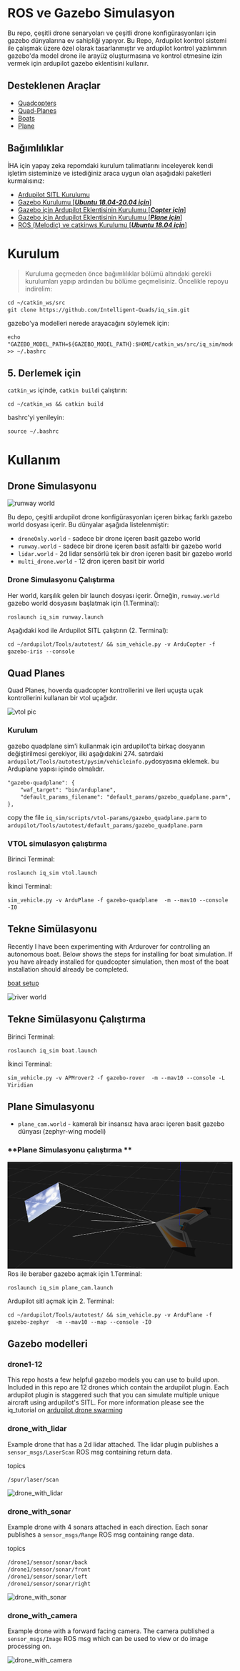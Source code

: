 # ROS ve Gazebo Simulasyon

Bu repo, çeşitli drone senaryoları ve çeşitli drone konfigürasyonları için gazebo dünyalarına ev sahipliği yapıyor. Bu Repo, Ardupilot kontrol sistemi ile çalışmak üzere özel olarak tasarlanmıştır ve ardupilot kontrol yazılımının gazebo'da model drone ile arayüz oluşturmasına ve kontrol etmesine izin vermek için ardupilot gazebo eklentisini kullanır.

## Desteklenen Araçlar

- [Quadcopters](#drone-simulations)
- [Quad-Planes](#quad-planes)
- [Boats](#boat-simulation)
- [Plane](#plane-simulation)

## Bağımlılıklar 

İHA için yapay zeka repomdaki kurulum talimatlarını inceleyerek kendi işletim sisteminize ve istediğiniz araca uygun olan aşağıdaki paketleri kurmalısınız:
- [Ardupilot SITL Kurulumu](https://github.com/furkanisikay/iha-icin-yapayzeka-egitimi/blob/main/dokumanlar/ardupilot-sitl-kurulumu.md)
- [Gazebo Kurulumu \[***Ubuntu 18.04-20.04 için***\]](https://github.com/furkanisikay/iha-icin-yapayzeka-egitimi/blob/main/dokumanlar/gazebo-kurulumu.md)
- [Gazebo için Ardupilot Eklentisinin Kurulumu \[***Copter için***\]](https://github.com/furkanisikay/iha-icin-yapayzeka-egitimi/blob/main/dokumanlar/gazebo-icin-apm-eklentisi-kurulumu-copter.md)
- [Gazebo için Ardupilot Eklentisinin Kurulumu \[***Plane için***\]](https://github.com/furkanisikay/iha-icin-yapayzeka-egitimi/blob/main/dokumanlar/gazebo-icin-apm-eklentisi-kurulumu-plane.md)
- [ROS (Melodic) ve catkinws Kurulumu \[***Ubuntu 18.04 için***\]](https://github.com/furkanisikay/iha-icin-yapayzeka-egitimi/blob/main/dokumanlar/gazebo-icin-apm-eklentisi-kurulumu-plane.md)

# Kurulum
> Kuruluma geçmeden önce bağımlılıklar bölümü altındaki gerekli kurulumları yapıp ardından bu bölüme geçmelisiniz.
Öncelikle repoyu indirelim:

```console
cd ~/catkin_ws/src
git clone https://github.com/Intelligent-Quads/iq_sim.git
```
gazebo'ya modelleri nerede arayacağını söylemek için:
```console
echo "GAZEBO_MODEL_PATH=${GAZEBO_MODEL_PATH}:$HOME/catkin_ws/src/iq_sim/models" >> ~/.bashrc
```

## 5. Derlemek için
`catkin_ws` içinde, `catkin build`i çalıştırın:

```console
cd ~/catkin_ws && catkin build
```
bashrc'yi yenileyin:
```console
source ~/.bashrc
```

# Kullanım
## Drone Simulasyonu 

![runway world](docs/imgs/runway.jpg)

Bu depo, çeşitli ardupilot drone konfigürasyonları içeren birkaç farklı gazebo world dosyası içerir. Bu dünyalar aşağıda listelenmiştir:

- `droneOnly.world` - sadece bir drone içeren basit gazebo world 
- `runway.world` - sadece bir drone içeren basit asfaltlı bir gazebo world 
- `lidar.world` - 2d lidar sensörlü tek bir dron içeren basit bir gazebo world
- `multi_drone.world` - 12 dron içeren basit bir world

### **Drone Simulasyonu Çalıştırma**

Her world, karşılık gelen bir launch dosyası içerir. Örneğin, `runway.world` gazebo world dosyasını başlatmak için (1.Terminal):
```
roslaunch iq_sim runway.launch
``` 
Aşağıdaki kod ile Ardupilot SITL çalıştırın (2. Terminal):
```
cd ~/ardupilot/Tools/autotest/ && sim_vehicle.py -v ArduCopter -f gazebo-iris --console
``` 
## Quad Planes 

Quad Planes, hoverda quadcopter kontrollerini ve ileri uçuşta uçak kontrollerini kullanan bir vtol uçağıdır.

![vtol pic](docs/imgs/vtol_sim.png)

### Kurulum 

gazebo quadplane sim'i kullanmak için ardupilot'ta birkaç dosyanın değiştirilmesi gerekiyor, ilki aşağıdakini 274. satırdaki `ardupilot/Tools/autotest/pysim/vehicleinfo.py`dosyasına eklemek. bu Arduplane yapısı içinde olmalıdır.

```
"gazebo-quadplane": {
    "waf_target": "bin/arduplane",
    "default_params_filename": "default_params/gazebo_quadplane.parm",
},
```

copy the file `iq_sim/scripts/vtol-params/gazebo_quadplane.parm` to `ardupilot/Tools/autotest/default_params/gazebo_quadplane.parm`

### **VTOL simulasyon çalıştırma**

Birinci Terminal:
```
roslaunch iq_sim vtol.launch
```
İkinci Terminal:
```
sim_vehicle.py -v ArduPlane -f gazebo-quadplane  -m --mav10 --console -I0
```


## Tekne Simülasyonu

Recently I have been experimenting with Ardurover for controlling an autonomous boat. Below shows the steps for installing for boat simulation. If you have already installed for quadcopter simulation, then most of the boat installation should already be completed. 

[boat setup](docs/boat_setup.md)

![river world](docs/imgs/river_world.jpg)

## **Tekne Simülasyonu Çalıştırma**

Birinci Terminal:
```
roslaunch iq_sim boat.launch
```
İkinci Terminal:
```
sim_vehicle.py -v APMrover2 -f gazebo-rover  -m --mav10 --console -L Viridian
```

## Plane Simulasyonu 

- `plane_cam.world` - kameralı bir insansız hava aracı içeren basit gazebo dünyası (zephyr-wing modeli)

### **Plane Simulasyonu çalıştırma **

![drone_with_lidar](docs/imgs/plane_with_cam.png)
Ros ile beraber gazebo açmak için 1.Terminal:
```
roslaunch iq_sim plane_cam.launch
``` 
Ardupilot sitl açmak için 2. Terminal:
```
cd ~/ardupilot/Tools/autotest/ && sim_vehicle.py -v ArduPlane -f gazebo-zephyr  -m --mav10 --map --console -I0
``` 


## Gazebo modelleri


### drone1-12
This repo hosts a few helpful gazebo models you can use to build upon. Included in this repo are 12 drones which contain the ardupilot plugin. Each ardupilot plugin is staggered such that you can simulate multiple unique aircraft using ardupilot's SITL. For more information please see the iq_tutorial on [ardupilot drone swarming](https://github.com/Intelligent-Quads/iq_tutorials/blob/master/docs/swarming_ardupilot.md)

### drone_with_lidar

Example drone that has a 2d lidar attached. The lidar plugin publishes a `sensor_msgs/LaserScan` ROS msg containing return data.

topics
```
/spur/laser/scan
```

![drone_with_lidar](docs/imgs/drone_with_lidar.png)

### drone_with_sonar

Example drone with 4 sonars attached in each direction. Each sonar publishes a `sensor_msgs/Range` ROS msg containing range data.

topics 
```
/drone1/sensor/sonar/back
/drone1/sensor/sonar/front
/drone1/sensor/sonar/left
/drone1/sensor/sonar/right
```
![drone_with_sonar](docs/imgs/drone_with_sonar.png)

### drone_with_camera 

Example drone with a forward facing camera. The camera published a `sensor_msgs/Image` ROS msg which can be used to view or do image processing on. 

![drone_with_camera](docs/imgs/drone_with_camera.png)
